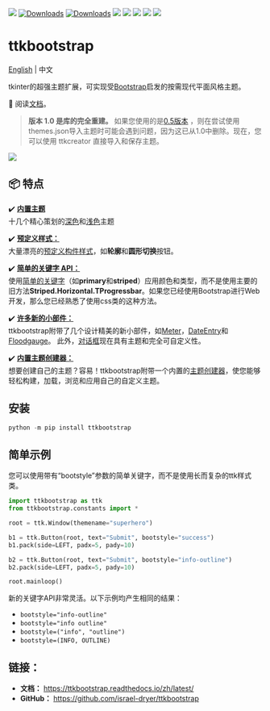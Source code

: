 ![](https://img.shields.io/github/release/israel-dryer/ttkbootstrap.svg)
[![Downloads](https://pepy.tech/badge/ttkbootstrap)](https://pepy.tech/project/ttkbootstrap)
[![Downloads](https://pepy.tech/badge/ttkbootstrap/month)](https://pepy.tech/project/ttkbootstrap)
![](https://img.shields.io/github/issues/israel-dryer/ttkbootstrap.svg)
![](https://img.shields.io/github/issues-closed/israel-dryer/ttkbootstrap.svg)
![](https://img.shields.io/github/license/israel-dryer/ttkbootstrap.svg)
![](https://img.shields.io/github/stars/israel-dryer/ttkbootstrap.svg)
![](https://img.shields.io/github/forks/israel-dryer/ttkbootstrap.svg)

# ttkbootstrap
[English](README.md) | 中文

tkinter的超强主题扩展，可实现受[Bootstrap](https://getbootstrap.com/)启发的按需现代平面风格主题。 

👀 阅读[文档](https://ttkbootstrap.readthedocs.io/zh/latest/)。


> **版本 1.0 是库的完全重建。** 如果您使用的是[0.5版本](https://github.com/israel-dryer/ttkbootstrap/tree/version-0.5)
   ，则在尝试使用themes.json导入主题时可能会遇到问题，因为这已从1.0中删除。现在，您可以使用 ttkcreator 直接导入和保存主题。

![](https://raw.githubusercontent.com/israel-dryer/ttkbootstrap/master/docs/assets/themes/themes.gif)

## 📦 特点

✔️ [**内置主题**](themes/index.md)   
十几个精心策划的[深色](themes/dark.md)和[浅色](themes/light.md)主题

✔️ [**预定义样式：**](styleguide/index.md)  
大量漂亮的[预定义构件样式](styleguide/index.md)，如**轮廓**和**圆形切换**按钮。

✔️ [**简单的关键字 API：**](gettingstarted/tutorial/#use-themed-widgets)  
使用[简单的关键字](gettingstarted/tutorial/#use-themed-widgets)（如**primary**和**striped**）应用颜色和类型，而不是使用主要的旧方法**Striped.Horizontal.TProgressbar**。如果您已经使用Bootstrap进行Web开发，那么您已经熟悉了使用css类的这种方法。

✔️ [**许多新的小部件：**](api/widgets/dateentry)  
ttkbootstrap附带了几个设计精美的新小部件，如[Meter](api/widgets/meter)，[DateEntry](api/widgets/dateentry)和[Floodgauge](api/widgets/floodgauge)。 此外，[对话框](api/dialogs/dialog)现在具有主题和完全可自定义性。

✔️ [**内置主题创建器：**](themes/themecreator.md)  
想要创建自己的主题？容易！ttkbootstrap附带一个内置的[主题创建器](themes/themecreator.md)，使您能够轻松构建，加载，浏览和应用自己的自定义主题。

## 安装

```python
python -m pip install ttkbootstrap
```

## 简单示例
您可以使用带有“bootstyle”参数的简单关键字，而不是使用长而复杂的ttk样式类。

```python
import ttkbootstrap as ttk
from ttkbootstrap.constants import *

root = ttk.Window(themename="superhero")

b1 = ttk.Button(root, text="Submit", bootstyle="success")
b1.pack(side=LEFT, padx=5, pady=10)

b2 = ttk.Button(root, text="Submit", bootstyle="info-outline")
b2.pack(side=LEFT, padx=5, pady=10)

root.mainloop()
```

新的关键字API非常灵活。以下示例均产生相同的结果：
- `bootstyle="info-outline"`
- `bootstyle="info outline"`
- `bootstyle=("info", "outline")`
- `bootstyle=(INFO, OUTLINE)`

## 链接：
- **文档：** https://ttkbootstrap.readthedocs.io/zh/latest/  
- **GitHub：** https://github.com/israel-dryer/ttkbootstrap
